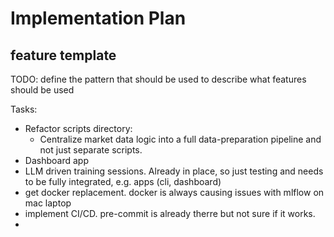 # Implementation Plan

## feature template

TODO: define the pattern that should be used to describe what features should be used

Tasks:

-   Refactor scripts directory:
    -   Centralize market data logic into a full data-preparation pipeline and not just separate scripts.
-   Dashboard app
-   LLM driven training sessions. Already in place, so just testing and needs to be fully integrated, e.g. apps (cli, dashboard)
-   get docker replacement. docker is always causing issues with mlflow on mac laptop
-   implement CI/CD. pre-commit is already therre but not sure if it works.
-
